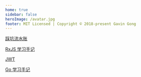 ```yaml
---
home: true
sidebar: false
heroImage: /avatar.jpg
footer: MIT Licensed | Copyright © 2018-present Gavin Gong
---
```


[踩坑流水账](/FE/mess.md)

[RxJS 学习手记](/JavaScript/RxJS/)

[JWT](/Go/jwt-go)

[Go 学习手记](/Go/)
